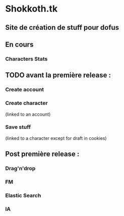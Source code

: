 # Shokkoth.tk
## Site de création de stuff pour dofus

## En cours 
### Characters Stats


## TODO avant la première release : 
### Create account
### Create character 
(linked to an account)
### Save stuff
(linked to a character except for draft in cookies)


## Post première release :
### Drag'n'drop
### FM
### Elastic Search
### IA

